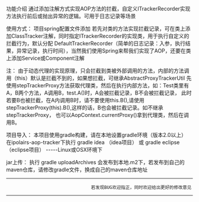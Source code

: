 功能介绍
	通过添加注解方式实现AOP方法的拦截，自定义ITrackerRecorder实现方法执行前后或抛出异常的逻辑。可用于日志记录等场景
	
使用方式：
	项目spring配置文件添加<import resource="classpath*:spring/application-ipolaris-aop-tracker.xml"></import>
	若先对类的方法实现拦截记录，可在类上添加ClassTracker注解，同时指定ITrackerRecorder的实现类，用于执行自定义的拦截行为，默认分配
	DefaultTrackerRecorder（简单的日志记录：入参，执行结果，异常记录，执行时间），当然我们使用Spring来帮我们实现了AOP，还要在类上添加Service或Component注解	
	
注：
	由于动态代理的实现原理，只会拦截到类被外部调用的方法，内部的方法调用（this）默认是拦截不到的，如果想拦截，可继承AbstractProxyTrackerUtil
	先使用stepTrackerProxy方法获取代理类，然后在执行内部方法，如：Test类里有A，B两个方法，A调用B，test.A()时，A会被拦截记录，B不会被拦截记录，
	此时若要B也被拦截，在A内调用B时，请不要使用this.B(),请使用stepTrackerProxy(this).B(),这样的话，B也会被拦截记录。如不继承stepTrackerProxy，
	也可以AopContext.currentProxy()拿到代理类，然后在调用B。
	
项目导入：
	本项目使用gradle构建，请在本地设置gradle环境（版本2.0以上）
	在ipolairs-aop-tracker下执行 gradle idea （idea项目） 或 gradle eclipse （eclipse项目） -----Linux或OSX环境下
	
jar上传：
	执行 gradle uploadArchives 会发布到本地.m2下，若发布到自己的maven仓库，请修改gradle文件，换成自己的maven仓库地址
	
	
----------------------------------------------------------------------------------------------------------
									若发现BUG欢迎指正，同时欢迎给出更好的修改意见
----------------------------------------------------------------------------------------------------------

